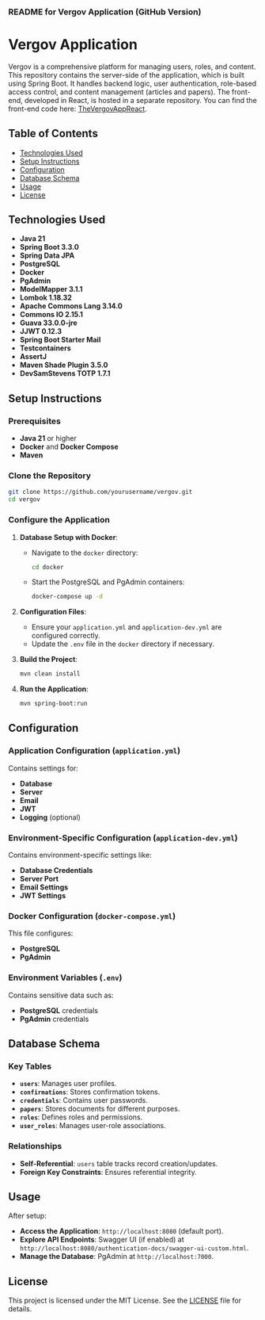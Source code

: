 ### README for Vergov Application (GitHub Version)

# Vergov Application

Vergov is a comprehensive platform for managing users, roles, and content. This repository contains the server-side of the application, which is built using Spring Boot. It handles backend logic, user authentication, role-based access control, and content management (articles and papers). The front-end, developed in React, is hosted in a separate repository. You can find the front-end code here: [TheVergovAppReact](https://github.com/miroslavvergov/TheVergovAppReact).

## Table of Contents

- [Technologies Used](#technologies-used)
- [Setup Instructions](#setup-instructions)
- [Configuration](#configuration)
- [Database Schema](#database-schema)
- [Usage](#usage)
- [License](#license)

## Technologies Used

- **Java 21**
- **Spring Boot 3.3.0**
- **Spring Data JPA**
- **PostgreSQL**
- **Docker**
- **PgAdmin**
- **ModelMapper 3.1.1**
- **Lombok 1.18.32**
- **Apache Commons Lang 3.14.0**
- **Commons IO 2.15.1**
- **Guava 33.0.0-jre**
- **JJWT 0.12.3**
- **Spring Boot Starter Mail**
- **Testcontainers**
- **AssertJ**
- **Maven Shade Plugin 3.5.0**
- **DevSamStevens TOTP 1.7.1**

## Setup Instructions

### Prerequisites

- **Java 21** or higher
- **Docker** and **Docker Compose**
- **Maven**

### Clone the Repository

```bash
git clone https://github.com/yourusername/vergov.git
cd vergov
```

### Configure the Application

1. **Database Setup with Docker**:
   - Navigate to the `docker` directory:

     ```bash
     cd docker
     ```

   - Start the PostgreSQL and PgAdmin containers:

     ```bash
     docker-compose up -d
     ```

2. **Configuration Files**:
   - Ensure your `application.yml` and `application-dev.yml` are configured correctly.
   - Update the `.env` file in the `docker` directory if necessary.

3. **Build the Project**:

   ```bash
   mvn clean install
   ```

4. **Run the Application**:

   ```bash
   mvn spring-boot:run
   ```

## Configuration

### Application Configuration (`application.yml`)

Contains settings for:

- **Database**
- **Server**
- **Email**
- **JWT**
- **Logging** (optional)

### Environment-Specific Configuration (`application-dev.yml`)

Contains environment-specific settings like:

- **Database Credentials**
- **Server Port**
- **Email Settings**
- **JWT Settings**

### Docker Configuration (`docker-compose.yml`)

This file configures:

- **PostgreSQL**
- **PgAdmin**

### Environment Variables (`.env`)

Contains sensitive data such as:

- **PostgreSQL** credentials
- **PgAdmin** credentials

## Database Schema

### Key Tables

- **`users`**: Manages user profiles.
- **`confirmations`**: Stores confirmation tokens.
- **`credentials`**: Contains user passwords.
- **`papers`**: Stores documents for different purposes.
- **`roles`**: Defines roles and permissions.
- **`user_roles`**: Manages user-role associations.

### Relationships

- **Self-Referential**: `users` table tracks record creation/updates.
- **Foreign Key Constraints**: Ensures referential integrity.

## Usage

After setup:

- **Access the Application**: `http://localhost:8080` (default port).
- **Explore API Endpoints**: Swagger UI (if enabled) at `http://localhost:8080/authentication-docs/swagger-ui-custom.html`.
- **Manage the Database**: PgAdmin at `http://localhost:7000`.

## License

This project is licensed under the MIT License. See the [LICENSE](LICENSE) file for details.
